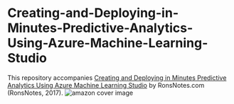 # Creating-and-Deploying-in-Minutes-Predictive-Analytics-Using-Azure-Machine-Learning-Studio
This repository accompanies [Creating and Deploying in Minutes Predictive Analytics Using Azure Machine Learning Studio](https://ronsnotes.com/pages/source-code) by RonsNotes.com (RonsNotes, 2017).
![amazon cover image](https://cloud.githubusercontent.com/assets/20413101/22167544/f3c17ef2-df1b-11e6-96c3-a712ec4301fd.jpg)
